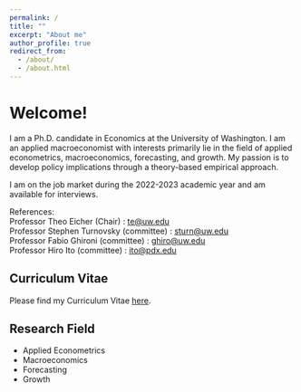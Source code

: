 ```yaml
---
permalink: /
title: ""
excerpt: "About me"
author_profile: true
redirect_from: 
  - /about/
  - /about.html
---
```


Welcome! 
======
I am a Ph.D. candidate in Economics at the University of Washington.
I am an applied macroeconomist with interests primarily lie in the field of applied econometrics, macroeconomics, forecasting, and growth. My passion is to develop policy implications through a theory-based empirical approach. 

I am on the job market during the 2022-2023 academic year and am available for interviews. 

References: <br/>
Professor Theo Eicher (Chair) : [te@uw.edu](mailto:te@uw.edu) <br/>
Professor Stephen Turnovsky (committee) : [sturn@uw.edu](mailto:sturn@uw.edu) <br/>
Professor Fabio Ghironi (committee) : [ghiro@uw.edu](mailto:ghiro@uw.edu) <br/>
Professor Hiro Ito (committee) : [ito@pdx.edu](mailto:ito@pdx.edu)




Curriculum Vitae
------
Please find my Curriculum Vitae [here](https://Reina-Kawai.github.io/files/econ_reina_cv.pdf).


Research Field
------
* Applied Econometrics
* Macroeconomics
* Forecasting
* Growth
  
